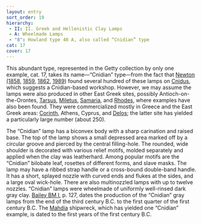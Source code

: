 ```yaml
---
layout: entry
sort_order: 19
hierarchy:
 - II: II. Greek and Hellenistic Clay Lamps
 - A: Wheelmade Lamps
 - "8": Howland type 40 A, also called “Cnidian” type
cat: 17
cover: 17
---
```


This abundant type, represented in the Getty collection by only one example, cat. 17, takes its name—“Cnidian” type—from the fact that <a href='../../bibliography/#newton-1858'>Newton (1858</a>, <a href='../../bibliography/#newton-1859'>1859</a>, <a href='../../bibliography/#newton-1862'>1862</a>, <a href='../../bibliography/#newton-1989'>1989</a>) found several hundred of these lamps on <a href='../../map/#loc_599575'>Cnidus</a>, which suggests a Cnidian-based workshop. However, we may assume the lamps were also produced in other East Greek sites, possibly Antioch-on-the-Orontes, <a href='../../map/#loc_648789'>Tarsus</a>, <a href='../../map/#loc_599799'>Miletus</a>, <a href='../../map/#loc_678370'>Samaria</a>, and <a href='../../map/#loc_590031'>Rhodes</a>, where examples have also been found. They were commercialized mostly in Greece and the East Greek areas: <a href='../../map/#loc_570182'>Corinth</a>, Athens, Cyprus, and <a href='../../map/#loc_599588'>Delos</a>; the latter site has yielded a particularly large number (about 250).

The “Cnidian” lamp has a biconvex body with a sharp carination and raised base. The top of the lamp shows a small depressed area marked off by a circular groove and pierced by the central filling-hole. The rounded, wide shoulder is decorated with various relief motifs, molded separately and applied when the clay was leatherhard. Among popular motifs are the “Cnidian” bilobate leaf, rosettes of different forms, and slave masks. The lamp may have a ribbed strap handle or a cross-bound double-band handle. It has a short, splayed nozzle with curved ends and flukes at the sides, and a large oval wick-hole. There are also multinozzled lamps with up to twelve nozzles. “Cnidian” lamps were wheelmade of uniformly well-rinsed dark gray clay. <a href='../../bibliography/#bailey-bm-i'>Bailey BM I</a>, p. 127, dates the production of the “Cnidian” gray lamps from the end of the third century B.C. to the first quarter of the first century B.C. The <a href='../../map/#loc_7001742'>Mahdia</a> shipwreck, which has yielded one “Cnidian” example, is dated to the first years of the first century B.C.
